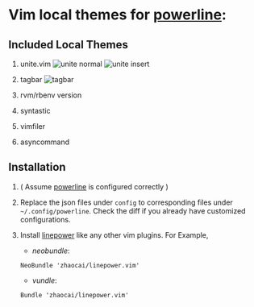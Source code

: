 # Vim local themes for [powerline][powerline]:


## Included Local Themes

1. unite.vim
![unite normal]( http://d.pr/i/RtLV+ )
![unite insert]( http://d.pr/i/OcyE+ )

2. tagbar
![tagbar]( http://d.pr/i/yrUk+ )

3. rvm/rbenv version
4. syntastic
4. vimfiler
5. asyncommand



## Installation

1. ( Assume [powerline][powerline] is configured correctly )

2. Replace the json files under `config` to corresponding files under `~/.config/powerline`. Check the diff if you already have customized configurations.

3. Install [linepower][linepower] like any other vim plugins. For Example,  

    - *neobundle*:

    ```vim
    NeoBundle 'zhaocai/linepower.vim'
    ```

    - *vundle*:

    ```vim
    Bundle 'zhaocai/linepower.vim'
    ```

[powerline]: https://github.com/Lokaltog/powerline
[linepower]: https://github.com/zhaocai/linepower.vim

